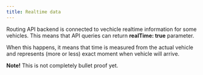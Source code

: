 ```yaml
---
title: Realtime data
---
```


Routing API backend is connected to vechicle realtime information for some vehicles. This means that API queries can return **realTime: true** parameter.

When this happens, it means that time is measured from the actual vehicle and represents (more or less) exact moment when vehicle will arrive.

**Note!** This is not completely bullet proof yet.
